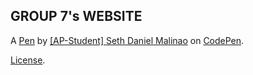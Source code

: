 GROUP 7's WEBSITE
-----------------


A [Pen](https://codepen.io/AP-Student-Seth-Daniel-Malinao/pen/VYZvaaz) by [[AP-Student] Seth Daniel Malinao](https://codepen.io/AP-Student-Seth-Daniel-Malinao) on [CodePen](https://codepen.io).

[License](https://codepen.io/license/pen/VYZvaaz).